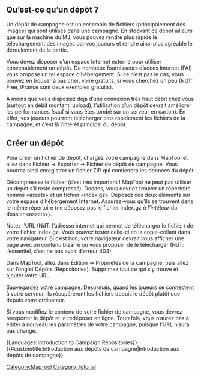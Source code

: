 Qu’est-ce qu’un dépôt ?
-----------------------

Un dépôt de campagne est un ensemble de fichiers (principalement des images) qui sont utilisés dans une campagne. En stockant ce dépôt ailleurs que sur la machine du MJ, vous pouvez rendre plus rapide le téléchargement des images par vos joueurs et rendre ainsi plus agréable le déroulement de la partie.

Vous devez disposer d’un espace Internet externe pour utiliser convenablement un dépôt. De nombeux fournisseurs d’accès Internet (FAI) vous propose un tel espace d’hébergement. Si ce n’est pas le cas, vous pouvez en trouver à pas cher, voire gratuits, si vous cherchez un peu (NdT: Free, iFrance sont deux exemples gratuits).

À moins que vous disposiez déjà d’une connexion très haut débit chez vous (surtout en débit montant, upload), l’utilisation d’un dépôt devrait améliorer les performances (sauf si vous êtes tombé sur un serveur en carton). En effet, vos joueurs pourront télécharger plus rapidement les fichiers de la campagne; et c’est là l’intérêt principal du dépôt.

Créer un dépôt
--------------

Pour créer un fichier de dépôt, chargez votre campagne dans MapTool et allez dans Fichier -&gt; Exporter -&gt; Fichier de dépôt de campagne. Vous pourrez ainsi enregistrer un fichier ZIP qui contiendra les données du dépôt.

Décompressez le fichier (c’est très important ! MapTool ne peut pas utiliser un dépôt s’il reste compressé). Dedans, vous devriez trouver un répertoire nommé «assets» et un fichier «index.gz». Déposez ces deux éléments sur votre espace d’hébergement Internet. Assurez-vous qu’ils se trouvent dans le même répertoire (ne déposez pas le fichier index.gz *à l’intéteur* du dossier «assets»).

Notez l’URL (NdT: l’adresse internet qui permet de télécharger le fichier) de votre fichier index.gz. Vous pouvez tester celle-ci en la copie-collant dans votre navigateur. Si c’est bon, votre navigateur devrait vous afficher une page avec un contenu bizarre ou vous proposer de le télécharger (NdT: l’essentiel, c’est ne pas avoir d’erreur 404).

Dans MapTool, allez dans Édition -&gt; Propriétés de la campagne, puis allez sur l’onglet Dépôts (Repositories). Supprimez tout ce qui s’y trouve et ajouter votre URL.

Sauvegardez votre campagne. Désormais, quand les joueurs se connectent à votre serveur, ils récupéreront les fichiers depuis le dépôt plutôt que depuis votre ordinateur.

Si vous modifiez le contenu de votre fichier de campagne, vous devrez réexporter le dépôt et le redéposer en ligne. Toutefois, vous n’aurez pas à éditer à nouveau les paramètres de votre campagne, puisque l’URL n’aura pas changé.

{Languages|Introduction to Campaign Repositories}}{{\#customtitle:Introduction aux dépôts de campagne|Introduction aux dépôts de campagne}}

<Category:MapTool> <Category:Tutorial>